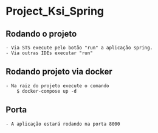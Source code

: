 # Project_Ksi_Spring

## Rodando o projeto
    - Via STS execute pelo botão "run" a aplicação spring.
    - Via outras IDEs executar "run"

## Rodando projeto via docker

    - Na raiz do projeto execute o comando 
        $ docker-compose up -d

## Porta

    - A aplicação estará rodando na porta 8000
